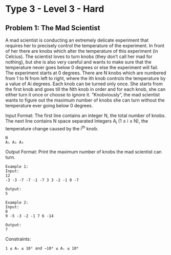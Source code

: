 # Type 3 - Level 3 - Hard
## Problem 1: The Mad Scientist

A mad scientist is conducting an extremely delicate experiment that requires her to precisely control the temperature of the experiment. In front of her there are knobs which alter the temperature of this experiment (in Celcius). The scientist loves to turn knobs (they don’t call her mad for nothing), but she is also very careful and wants to make sure that the temperature never goes below 0 degrees or else the experiment will fail. The experiment starts at 0 degrees.
There are N knobs which are numbered from 1 to N from left to right, where the ith knob controls the temperature by a value of Ai degrees. Each knob can be turned only once. She starts from the first knob and goes till the Nth knob in order and for each knob, she can either turn it once or
choose to ignore it. ”Knobviously”, the mad scientist wants to figure out the maximum number of knobs she can turn without the temperature ever going below 0 degrees.

Input Format:
The first line contains an integer N, the total number of knobs. The next line contains N space separated Integers A<sub>i</sub> (1 ≤ i ≤ N), the temperature change caused by the i<sup>th</sup> knob.

```
N
A₁ A₂ A₃
```

Output Format:
Print the maximum number of knobs the mad scientist can turn.

```
Example 1:
Input:
12
-3 -3 -7 -7 -1 -7 3 3 -2 -1 0 -7

Output:
5
```

```
Example 2:
Input:
8
9 -5 -3 -2 -1 7 6 -14

Output:
7
```

Constraints:
 
 ```
1 ≤ Aₙ ≤ 10⁵ and −10⁶ ≤ Aᵢ ≤ 10⁶
```
 </br>


